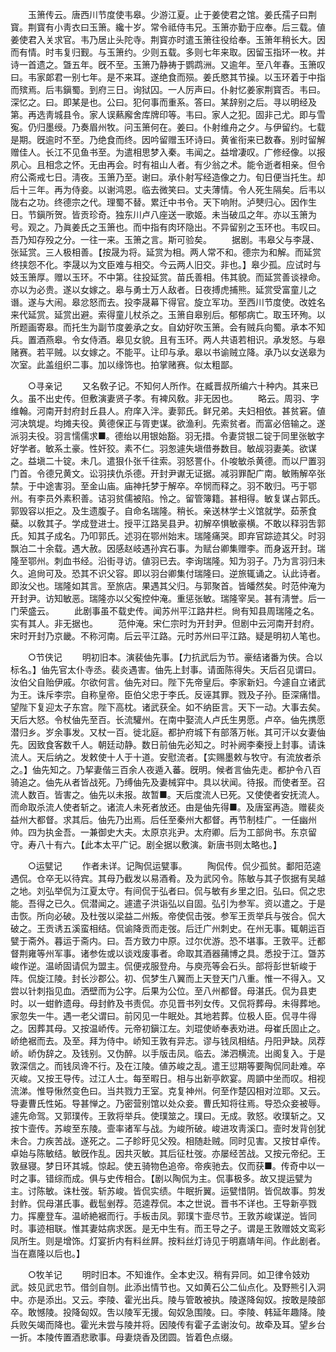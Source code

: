 <!-- { "loadSidebar": true } -->
　　玉箫传云。唐西川节度使韦皋。少游江夏。止于姜使君之馆。姜氏孺子曰荆寳。荆寳有小靑衣曰玉箫。纔十岁。常令祗侍韦兄。玉箫亦勤于应奉。后三载。値姜使君入关求官。韦乃居止头陀寺。荆寳亦时遣玉箫往役给奉。玉箫年稍长大。因而有情。时韦复归觐。与玉箫约。少则五载。多则七年来取。因留玉指环一枚。并诗一首遗之。曁五年。旣不至。玉箫乃静祷于鹦鹉洲。又逾年。至八年春。玉箫叹曰。韦家郞君一别七年。是不来耳。遂绝食而殒。姜氏愍其节操。以玉环着于中指而殡焉。后韦鎭蜀。到府三日。询狱囚。一人厉声曰。仆射忆姜家荆寳否。韦曰。深忆之。曰。即某是也。公曰。犯何事而重系。答曰。某辞别之后。寻以明经及第。再选靑城县令。家人误爇廨舍库牌印等。韦曰。家人之犯。固非己尤。即与雪寃。仍归墨绶。乃奏眉州牧。问玉箫何在。姜曰。仆射维舟之夕。与伊留约。七载是期。旣逾时不至。乃绝食而终。因吟留赠玉环诗曰。黄雀衔来已数春。别时留解赠佳人。长江不见鱼书至。为遣相思梦入秦。韦闻之。益增凄叹。广修经像。以报夙心。且相念之怀。无由再会。时有祖山人者。有少翁之术。能令逝者相亲。但令府公斋戒七日。淸夜。玉箫乃至。谢曰。承仆射写经造像之力。旬日便当托生。却后十三年。再为侍妾。以谢鸿恩。临去微笑曰。丈夫薄情。令人死生隔矣。后韦以陇右之功。终德宗之代。理蜀不替。累迁中书令。天下响附。泸僰归心。因作生日。节鎭所贺。皆贡珍奇。独东川卢八座送一歌姬。未当破瓜之年。亦以玉箫为号。观之。乃眞姜氏之玉箫也。而中指有肉环隐出。不异留别之玉环也。韦叹曰。吾乃知存殁之分。一往一来。玉箫之言。斯可验矣。 
　　据剧。韦皋父与李晟、张延赏。三人极相善。【按晟为将。延赏为相。两人常不和。德宗为和解。而延赏终挟怨不化。李晟以为文臣难与相交。今云两人旧交。非也。】皋少孤。应试时与妓玉箫厚。赠以玉环。不中第。往投延赏。苗氏善相。伟其貌。而延赏善谈禄命。亦以为必贵。遂以女嫁之。皋与勇士万人敌者。日夜搏虎捕熊。延赏受富童儿之谮。遂与大闹。皋忿怒而去。投李晟幕下得官。旋立军功。至西川节度使。改姓名来代延赏。延赏出避。索得童儿杖杀之。玉箫自皋别后。郁郁病亡。取玉环殉。以所题画寄皋。而托生为副节度姜承之女。自幼好吹玉箫。会有贼兵向蜀。承本不知兵。置酒燕皋。令女侍酒。皋见女貌。且有玉环。两人共语若相识。承发怒。与皋赌赛。若平贼。以女嫁之。不能平。让印与承。皋以书谕贼立降。承乃以女送皋为次室。此盖组织二事。加以缘饰也。拍掌赌赛。似太粗鄙。 


　　○寻亲记 
　　又名敎子记。不知何人所作。在臧晋叔所编六十种内。其来已久。虽不出史传。但敷演妻贤子孝。有裨风敎。非无因也。 
　　略云。周羽、字维翰。河南开封府封丘县人。府庠入泮。妻郭氏。鲜兄弟。夫妇相依。甚贫窘。値河决筑堤。均摊夫役。黄德保正与胥吏谋。欲渔利。先索贫者。而富必倍输之。遂派羽夫役。羽言懦儒求■。德绐以用银始豁。羽无措。令妻贷银二锭于同里张敏字好学者。敏系土豪。性奸狡。素不仁。羽怱遽失塡借券数目。敏觇羽妻美。欲谋之。益塡二十锭。未几。遣狠仆张千往索。羽怒詈仆。仆唆敏杀黄德。而以尸置羽门首。令德兄黄文。讼羽挟仇杀德。开封尹谳无证据。减羽罪配广南。敏贿解卒张禁。于中途害羽。至金山庙。庙神托梦于解卒。卒悯而释之。羽不敢归。丐于鄂州。有李员外素积善。诘羽贫儒被陷。怜之。留管簿籍。甚相得。敏复谋占郭氏。郭毁容以拒之。及生遗腹子。自命名瑞隆。稍长。亲送林学士义馆就学。茹荼食蘗。以敎其子。学成登进士。授平江路吴县尹。初解卒惧敏豪横。不敢以释羽吿郭氏。知其子成名。乃叩郭氏。述羽在鄂州始末。瑞隆痛哭。即弃官踪迹其父。时羽飘泊二十余载。遇大赦。因感赵岐遇孙宾石事。为赋台卿集赠李。而身返开封。瑞隆至鄂州。刺血书经。沿街寻访。値羽已去。李询瑞隆。知为羽子。乃为言羽归未久。追尙可及。恐其不识父容。即以羽台卿集付瑞隆曰。逆旅辄诵之。认此诗者。即汝父也。瑞隆如其言。至旅店。果遇其父归。与郭聚首。皆皤然矣。时范仲淹为开封尹。访知敏恶。瑞隆亦以父寃控仲淹。重惩张敏。瑞隆宰吴。甚有淸誉。后一门荣盛云。 
　　此剧事虽不载史传。闻苏州平江路井栏。尙有知县周瑞隆之名。实有其人。非无据也。 
　　范仲淹。宋仁宗时为开封尹。但剧中云河南开封府。宋时开封乃京畿。不称河南。后云平江路。元时苏州曰平江路。疑是明初人笔也。 


　　○节侠记 
　　明初旧本。演裴伷先事。【力抗武后为节。豪结诸番为侠。合以标名。】伷先官太仆寺丞。裴炎遇害。伷先上封事。请面陈得失。天后召见谓曰。汝伯父自贻伊戚。尔欲何言。伷先对曰。陛下先帝皇后。李家新妇。今遽自立诸武为王。诛斥李宗。自称皇帝。臣伯父忠于李氏。反诬其罪。戮及子孙。臣深痛惜。望陛下复迎太子东宫。陛下高枕。诸武获全。如不纳臣言。天下一动。大事去矣。天后大怒。令杖伷先至百。长流驩州。在南中娶流人卢氏生男愿。卢卒。伷先携愿潜归乡。岁余事发。又杖一百。徙北庭。都护府城下有部落万帐。其可汗以女妻伷先。因致食客数千人。朝廷动静。数日前伷先必知之。时补阙李秦授上封事。请诛流人。天后纳之。发敕使十人于十道。安慰流者。【实赐墨敕与牧守。有流放者杀之。】伷先知之。乃挈妻偕三百余人夜遁入蕃。旣明。候者言伷先走。都护令八百骑追之。伷先从者皆战死。乃缚伷先及妻械穽中。具以状闻。待报。而使者至。召流人数百。皆害之。伷先以未报。故暂■。天后度流人已死。又使使者安抚流人。而命取杀流人使者斩之。诸流人未死者放还。由是伷先得■。及唐室再造。赠裴炎益州大都督。求其后。伷先乃出焉。后任至秦州大都督。再节制桂广。一任幽州帅。四为执金吾。一兼御史大夫。太原京兆尹。太府卿。后为工部尙书。东京留守。寿八十有六。【此本太平广记。剧全据以敷演。新唐书则太略也。】 


　　○运甓记 
　　作者未详。记陶侃运甓事。 
　　陶侃传。侃少孤贫。鄱阳范逵遇侃。仓卒无以待宾。其母乃截发以易酒肴。及为武冈令。陈敏与其子恢据有吴越之地。刘弘举侃为江夏太守。有间侃于弘者曰。侃与敏有乡里之旧。弘曰。侃之忠能。吾得之已久。侃潜闻之。遽遣子洪诣弘以自固。弘引为参军。资以遣之。于是击恢。所向必破。及杜弢以梁益二州叛。帝使侃击弢。参军王贡举兵与弢合。侃大破之。王贡诱五溪蛮相结。侃谕降贡而走弢。后迁广州刺史。在州无事。辄朝运百甓于斋外。暮运于斋内。曰。吾方致力中原。过尔优游。恐不堪事。王敦平。迁都督荆雍等州军事。诸参佐或以谈戏废事者。命取其酒器蒱博之具。悉投于江。曁苏峻作逆。温峤固请侃为盟主。侃便戎服登舟。与庾亮等会石头。部将彭世斩峻于阵。侃旋江陵。封长沙郡公。初、侃梦生八翼而上天登天门八重。惟一不得入。又尝以针刺指见血。洒壁而为公字。后果为公位。至八州都督。母湛氏。侃为县吏时。以一蚶鲊遗母。母封鲊及书责侃。亦见晋书列女传。又侃将葬母。未得葬地。家忽失一牛。遇一老父谓曰。前冈见一牛眠处。其地若葬。位极人臣。侃寻牛得之。因葬其母。又按温峤传。元帝初鎭江左。刘琨使峤奉表劝进。母崔氏固止之。峤绝裾而去。及至。拜为侍中。峤知王敦有异志。谬与钱凤相结。丹阳尹缺。凤荐峤。峤伪辞之。及钱别。又伪醉。以手版击凤。临去。涕泗横流。出阁复入。于是敦深信之。而钱凤谗不行。及在江陵。値苏峻之乱。遣王愆期等要陶侃同赴难。卒灭峻。又按王导传。过江人士。每至暇日。相与出新亭飮宴。周顗中坐而叹。相视流涕。惟导愀然变色曰。当共戮力王室。克复神州。何至作楚囚相对泣耶。又云。导妻曹氏性妬。导甚惮之。乃密营别馆以处众妾。曹氏知将往焉。导恐众妾被辱。遽先命驾。又郭璞传。王敦将举兵。使璞筮之。璞曰。无成。敦怒。收璞斩之。又按卞壸传。苏峻至东陵。壸率诸军与战。为峻所破。峻进攻靑溪口。壸时发背创犹未合。力疾苦战。遂死之。二子眕盱见父殁。相随赴贼。同时见害。又按甘卓传。卓始与陈敏结。敏旣作乱。因共灭敏。其后征杜弢。亦屡经苦战。又按元帝纪。王敦昼寝。梦日环其城。惊起。使五骑物色追帝。帝疾驰去。仅而获■。传奇中以一时之事。错综而成。俱与史传相合。【剧以陶侃为主。侃事极多。故又提运甓为主。讨陈敏。诛杜弢。斩苏峻。皆侃实绩。牛眠折翼。运甓惜阴。皆侃故事。剪发封鲊。侃母湛氏事。截髢剉荐。范逵荐侃。本之世说。晋书不详也。王导新亭戮力。挥麈登车。温峤絶裾而行。手板击凤。郭璞卞壸尽节。王敦苏峻谋逆。皆同时。事迹相联。惟其妻姑病求医。是无中生有。而王导之子。谓是王敦赠妓文鸾彩凤所生。则是增饰。灯宴折内有料丝屛。按料丝灯诗见于明嘉靖年间。作此剧者。当在嘉隆以后也。】 


　　○牧羊记 
　　明时旧本。不知谁作。全本史汉。稍有异同。如卫律令妓劝武。妓见武忠节。借剑自刎。此添出情节也。又如黄石公二仙点化。及野熊引入洞中。亦是添出。又云。李陵、霍光出兵。陵与管敢被执。陵遂降匈奴。按敢是陵部卒。敢憾陵。投降匈奴。吿以陵军无援。匈奴急围陵。曰。李陵、韩延年趣降。陵兵败矢竭而降也。霍光未尝与陵并将。因陵传有霍子孟谢汝句。故牵及耳。望乡台一折。本陵传置酒悲歌事。母妻烧香及团圆。皆着色点缀。 

